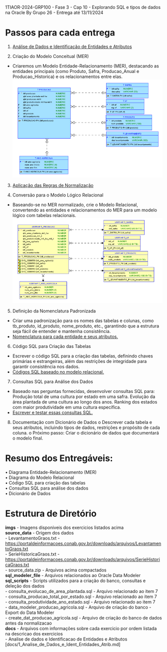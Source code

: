 1TIAOR-2024-GRP100 - Fase 3 - Cap 10 - Explorando SQL e tipos de dados na Oracle 
By Grupo 26 - Entrega até 13/11/2024

# Passos para cada entrega

1.	[Análise de Dados e Identificação de Entidades e Atributos](https://github.com/RM559712/fase3_cap10/blob/main/docs/1_Analise_de_Dados_e_Ident_Entidades_Atrib.md)  
    
2.	Criação do Modelo Conceitual (MER)  
- Criaremos um Modelo Entidade-Relacionamento (MER), destacando as entidades principais (como Produto, Safra, Producao_Anual e Producao_Historica) 
  e os relacionamentos entre elas.  
    ![Diagrama MER](https://github.com/RM559712/fase3_cap10/blob/main/imgs/MER_Logical_Image_07Nov24v1.png)

3.	[Aplicação das Regras de Normalização](https://github.com/RM559712/fase3_cap10/blob/main/docs/2_Modelo_Conceitual_MER.md)
   
4.	Conversão para o Modelo Lógico Relacional
- Baseando-se no MER normalizado, crie o Modelo Relacional, convertendo as entidades e relacionamentos do MER para um modelo lógico com tabelas relacionais.
![Diagrama do Modelo Relacional](https://github.com/RM559712/fase3_cap10/blob/main/imgs/Relational_Image_07Nov24v1.png)

5.	Definição da Nomenclatura Padronizada
- Criar uma padronização para os nomes das tabelas e colunas, como tb_produto, id_produto, nome_produto, etc., garantindo que a estrutura seja fácil de entender e   mantenha consistência.
- [Nomenclatura para cada entidade e seus atributos.]()

6.	Código SQL para Criação das Tabelas
- Escrever o código SQL para a criação das tabelas, definindo chaves primárias e estrangeiras, além das restrições de integridade para garantir consistência nos dados.
- [Códigos SQL baseado no modelo relacional.](https://github.com/RM559712/fase3_cap10/blob/main/sql_scripts/create_dat_producao_agricola.sql)

7.	Consultas SQL para Análise dos Dados  
- Baseado nas perguntas fornecidas, desenvolver consultas SQL para:
    Produção total de uma cultura por estado em uma safra.
    Evolução da área plantada de uma cultura ao longo dos anos.
    Ranking dos estados com maior produtividade em uma cultura específica.
- [Escrever e testar essas consultas SQL.](https://github.com/RM559712/fase3_cap10/blob/main/docs/7_Consultas_SQL_para_Analise_dos_Dados.md)

8.	Documentação com Dicionário de Dados
    o	Descrever cada tabela e seus atributos, incluindo tipos de dados, restrições e propósito de cada coluna.
    o	Próximo passo: Criar o dicionário de dados que documentará o modelo final.

# Resumo dos Entregáveis:  
•	Diagrama Entidade-Relacionamento (MER)  
•	Diagrama do Modelo Relacional  
•	Código SQL para criação das tabelas  
•	Consultas SQL para análise dos dados  
•	Dicionário de Dados  

# **Estrutura de Diretório**

**imgs** - Imagens disponiveis dos exercicios listados acima <br>
**source_data** - Origem dos dados <br>
    - LevantamentoGraos.txt - https://portaldeinformacoes.conab.gov.br/downloads/arquivos/LevantamentoGraos.txt<br>
    - SerieHistoricaGraos.txt - https://portaldeinformacoes.conab.gov.br/downloads/arquivos/SerieHistoricaGraos.txt <br>
    - source_data.zip - Arquivos acima compactados <br>
**sql_modeler_file** - Arquivos relacionados ao Oracle Data Modeler <br>
**sql_scripts** - Scripts utilizados para a criação do banco, consultas e deleção dos dados <br>
    - consulta_evolucao_de_area_plantada.sql - Arquivo relacionado ao item 7 <br>
    - consulta_producao_total_por_estado.sql - Arquivo relacionado ao item 7 <br>
    - consulta_produtividade_ano_estado.sql - Arquivo relacionado ao item 7<br>
    - data_modeler_producao_agricola.sql - Arquivo de criação do banco - Export do Data Modeler <br>
    - create_dat_producao_agricola.sql - Arquivo de criação do banco de dados antes da normalizacao<br>
**docs** - Arquivos com informações sobre cada exercicio por ordem listada na descricao dos exercicios<br>
    - Analise de dados e Identificacao de Entidades e Atributos [docs/1_Analise_de_Dados_e_Ident_Entidades_Atrib.md]

